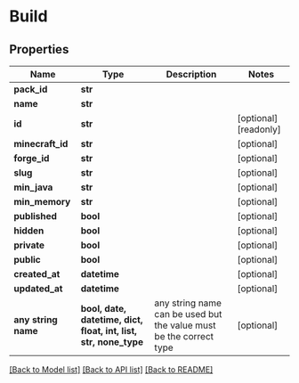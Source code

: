 # Build


## Properties
Name | Type | Description | Notes
------------ | ------------- | ------------- | -------------
**pack_id** | **str** |  | 
**name** | **str** |  | 
**id** | **str** |  | [optional] [readonly] 
**minecraft_id** | **str** |  | [optional] 
**forge_id** | **str** |  | [optional] 
**slug** | **str** |  | [optional] 
**min_java** | **str** |  | [optional] 
**min_memory** | **str** |  | [optional] 
**published** | **bool** |  | [optional] 
**hidden** | **bool** |  | [optional] 
**private** | **bool** |  | [optional] 
**public** | **bool** |  | [optional] 
**created_at** | **datetime** |  | [optional] 
**updated_at** | **datetime** |  | [optional] 
**any string name** | **bool, date, datetime, dict, float, int, list, str, none_type** | any string name can be used but the value must be the correct type | [optional]

[[Back to Model list]](../README.md#documentation-for-models) [[Back to API list]](../README.md#documentation-for-api-endpoints) [[Back to README]](../README.md)


